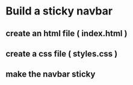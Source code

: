 # Build a sticky navbar

## create an html file ( index.html )

## create a css file ( styles.css )

## make the navbar sticky
